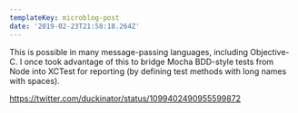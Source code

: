```yaml
---
templateKey: microblog-post
date: '2019-02-23T21:58:18.264Z'
---
```


This is possible in many message-passing languages, including Objective-C. I once took advantage of this to bridge Mocha BDD-style tests from Node into XCTest for reporting (by defining test methods with long names with spaces).

https://twitter.com/duckinator/status/1099402490955599872

